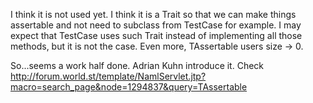 I think it is not used yet. I think it is a Trait so that we can make things assertable and not need to subclass from TestCase for example. I may expect that TestCase uses such Trait instead of implementing all those methods,  but it is not the case. Even more, TAssertable users size -> 0. So...seems a work half done. Adrian Kuhn introduce it. Checkhttp://forum.world.st/template/NamlServlet.jtp?macro=search_page&node=1294837&query=TAssertable
